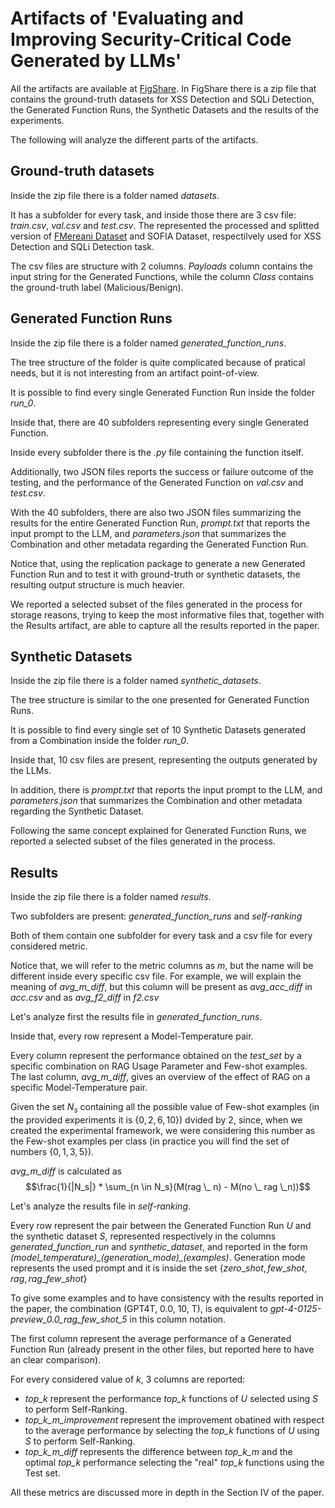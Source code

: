 # Artifacts of 'Evaluating and Improving Security-Critical Code Generated by LLMs'

All the artifacts are available at [FigShare](https://figshare.com/s/bb6fb28ab79d846daeb3).
In FigShare there is a zip file that contains the ground-truth datasets for XSS Detection and SQLi Detection, the Generated Function Runs, the Synthetic Datasets and the results of the experiments.

The following will analyze the different parts of the artifacts.

## Ground-truth datasets

Inside the zip file there is a folder named *datasets*.

It has a subfolder for every task, and inside those there are 3 csv file: *train.csv*, *val.csv* and *test.csv*.
The represented the processed and splitted version of [FMereani Dataset](https://github.com/fmereani/Cross-Site-Scripting-XSS/blob/master/XSSDataSets/Payloads.csv) and SOFIA Dataset, respectilvely used for XSS Detection and SQLi Detection task.

The csv files are structure with 2 columns. *Payloads* column contains the input string for the Generated Functions, while the column *Class* contains the ground-truth label (Malicious/Benign).


## Generated Function Runs
Inside the zip file there is a folder named *generated_function_runs*.

The tree structure of the folder is quite complicated because of pratical needs, but it is not interesting from an artifact point-of-view.

It is possible to find every single Generated Function Run inside the folder *run_0*.

Inside that, there are 40 subfolders representing every single Generated Function.

Inside every subfolder there is the *.py* file containing the function itself.

Additionally, two JSON files reports the success or failure outcome of the testing, and the performance of the Generated Function on *val.csv* and *test.csv*.

With the 40 subfolders, there are also two JSON files summarizing the results for the entire Generated Function Run, *prompt.txt* that reports the input prompt to the LLM, and *parameters.json* that summarizes the Combination and other metadata regarding the Generated Function Run.

Notice that, using the replication package to generate a new Generated Function Run and to test it with ground-truth or synthetic datasets, the resulting output structure is much heavier.

We reported a selected subset of the files generated in the process for storage reasons, trying to keep the most informative files that, together with the Results artifact, are able to capture all the results reported in the paper.


## Synthetic Datasets
Inside the zip file there is a folder named *synthetic_datasets*.

The tree structure is similar to the one presented for Generated Function Runs.

It is possible to find every single set of 10 Synthetic Datasets generated from a Combination inside the folder *run_0*.

Inside that, 10 csv files are present, representing the outputs generated by the LLMs.

In addition, there is *prompt.txt* that reports the input prompt to the LLM, and *parameters.json* that summarizes the Combination and other metadata regarding the Synthetic Dataset.

Following the same concept explained for Generated Function Runs, we reported a selected subset of the files generated in the process.

## Results
Inside the zip file there is a folder named *results*. 

Two subfolders are present: *generated_function_runs* and *self-ranking*

Both of them contain one subfolder for every task and a csv file for every considered metric. 


Notice that, we will refer to the metric columns as *m*, but the name will be different inside every specific csv file.
For example, we will explain the meaning of *avg_m_diff*, but this column will be present as *avg_acc_diff* in *acc.csv* and as *avg_f2_diff* in *f2.csv*

Let's analyze first the results file in *generated_function_runs*.

Inside that, every row represent a Model-Temperature pair. 

Every column represent the performance obtained on the *test_set* by a specific combination on RAG Usage Parameter and Few-shot examples.
The last column, *avg_m_diff*, gives an overview of the effect of RAG on a specific Model-Temperature pair. 

Given the set $N_s$ containing all the possible value of Few-shot examples (in the provided experiments it is $\{0, 2, 6, 10\}$) dvided by 2, since, when we created the experimental framework, we were considering this number as the Few-shot examples per class (in practice you will find the set of numbers $\{0, 1, 3, 5\}$). 

*avg_m_diff* is calculated as $$\frac{1}{|N_s|} * \sum_{n \in N_s}(M(rag \_ n) - M(no \_ rag \_n))$$

Let's analyze the results file in *self-ranking*. 

Every row represent the pair between the Generated Function Run $U$ and the synthetic dataset $S$, represented respectively in the columns *generated_function_run* and *synthetic_dataset*, and reported in the form *(model\_temperature)\_(generation_mode)\_(examples)*. Generation mode represents the used prompt and it is inside the set $\{zero\_shot, few\_shot, rag, rag\_few\_shot\}$ 

To give some examples and to have consistency with the results reported in the paper, the combination (GPT4T, 0.0, 10, T), is equivalent to *gpt-4-0125-preview_0.0_rag_few_shot_5* in this column notation. 

The first column represent the average performance of a Generated Function Run (already present in the other files, but reported here to have an clear comparison).

For every considered value of $k$, 3 columns are reported:

+ *top\_k* represent the performance  *top\_k* functions of $U$ selected using $S$ to perform Self-Ranking.
+ *top\_k\_m\_improvement* represent the improvement obatined with respect to the average performance by selecting the *top\_k* functions of $U$ using $S$ to perform Self-Ranking.
+ *top\_k\_m\_diff* represents the difference between *top\_k\_m* and the optimal *top\_k* performance selecting the "real" *top\_k* functions using the Test set.

All these metrics are discussed more in depth in the Section IV of the paper.
